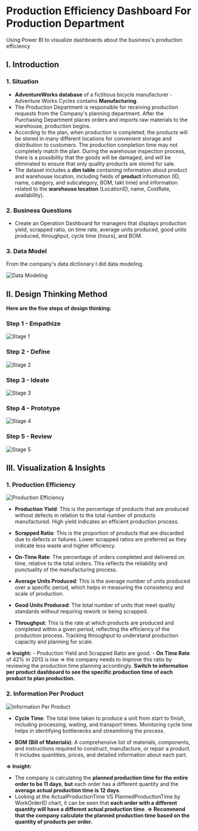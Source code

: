 # Production Efficiency Dashboard For Production Department
Using Power BI to visualize dashboards about the business's production efficiency 

## **I. Introduction**

### **1. Situation**

- **AdventureWorks database** of a fictitious bicycle manufacturer - Adventure Works Cycles contains **Manufacturing**.
- The Production Department is responsible for receiving production requests from the Company's planning department. After the Purchasing Department places orders and imports raw materials to the warehouse, production begins.
- According to the plan, when production is completed, the products will be stored in many different locations for convenient storage and distribution to customers. The production completion time may not completely match the plan. During the warehouse inspection process, there is a possibility that the goods will be damaged, and will be eliminated to ensure that only quality products are stored for sale.
- The dataset includes a **dim table** containing information about product and warehouse location, including fields of **product** information (ID, name, category, and subcategory, BOM, takt time) and information related to the **warehouse location** (LocationID, name, CostRate, availability).

### **2. Business Questions**

- Create an Operation Dashboard for managers that displays production yield, scrapped ratio, on time rate, average units produced, good units produced, throughput, cycle time (hours), and BOM.

### **3. Data Model**

From the company's data dictionary I did data modeling.

![Data Modeling](https://github.com/user-attachments/assets/a9861a44-640a-4ac6-b192-960ced3f8fca)

## **II. Design Thinking Method**

**Here are the five steps of design thinking:**

### **Step 1 - Empathize**

![Stage 1](https://github.com/user-attachments/assets/2f444ce7-7165-41ee-be5e-e0ad7501d264)

### **Step 2 - Define**

![Stage 2](https://github.com/user-attachments/assets/21686fd1-846b-4d71-9482-782f304f3f6c)

### **Step 3 - Ideate**

![Stage 3](https://github.com/user-attachments/assets/c5f29d25-9582-4c55-9570-04632671f6e3)

### **Step 4 - Prototype**

![Stage 4](https://github.com/user-attachments/assets/2a5b3453-1d2e-425a-9aa4-256b1a1caf00)

### **Step 5 - Review**

![Stage 5](https://github.com/user-attachments/assets/1073f2d1-a8fd-4537-a8c8-d9282d639796)

## **III. Visualization & Insights**
### **1. Production Efficiency**

![Production Efficiency](https://github.com/user-attachments/assets/cad1b7bc-d564-482e-b8c0-d4541c3208f0)

- **Production Yield**: This is the percentage of products that are produced without defects in relation to the total number of products manufactured. High yield indicates an efficient production process.

- **Scrapped Ratio**: This is the proportion of products that are discarded due to defects or failures. Lower scrapped ratios are preferred as they indicate less waste and higher efficiency.

- **On-Time Rate**: The percentage of orders completed and delivered on time, relative to the total orders. This reflects the reliability and punctuality of the manufacturing process.

- **Average Units Produced**: This is the average number of units produced over a specific period, which helps in measuring the consistency and scale of production.

- **Good Units Produced**: The total number of units that meet quality standards without requiring rework or being scrapped.

- **Throughput**: This is the rate at which products are produced and completed within a given period, reflecting the efficiency of the production process. Tracking throughput to understand production capacity and planning for scale. 

**=> Insight:**
    - Production Yield and Scrapped Ratio are good.
    - **On Time Rate** of 42% in 2013 is low => the company needs to improve this ratio by reviewing the production time planning accordingly. **Switch to information per product dashboard to see the specific production time of each product to plan production.**

### **2. Information Per Product**

![Information Per Product](https://github.com/user-attachments/assets/13e6ca7f-a80c-41db-a200-7c51aab10169)

- **Cycle Time**: The total time taken to produce a unit from start to finish, including processing, waiting, and transport times. Monitoring cycle time helps in identifying bottlenecks and streamlining the process. 

- **BOM (Bill of Materials)**: A comprehensive list of materials, components, and instructions required to construct, manufacture, or repair a product. It includes quantities, prices, and detailed information about each part.

**=> Insight:**
   - The company is calculating the **planned production time for the entire order to be 11 days**, **but** each order has a different quantity and the **average actual production time is 12 days**.
   - Looking at the ActualProductionTime VS PlannedProductionTime by WorkOrderID chart, it can be seen that **each order with a different quantity will have a different actual production time**.
**=> Recommend that the company calculate the planned production time based on the quantity of products per order.**

